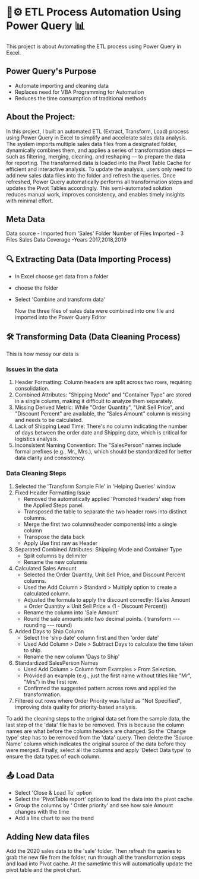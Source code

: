 # 🔄⚙️ ETL Process Automation Using Power Query 📊
This project is about Automating the ETL process using Power Query in Excel.

## Power Query's Purpose
 - Automate importing and cleaning data
 - Replaces need for VBA Programming for Automation
 - Reduces the time consumption of traditional methods

## About the Project:
In this project, I built an automated ETL (Extract, Transform, Load) process using Power Query in Excel to simplify and accelerate sales data analysis. The system imports multiple sales data files from a designated folder, dynamically combines them, and applies a series of transformation steps — such as filtering, merging, cleaning, and reshaping — to prepare the data for reporting.
The transformed data is loaded into the Pivot Table Cache for efficient and interactive analysis. To update the analysis, users only need to add new sales data files into the folder and refresh the queries. Once refreshed, Power Query automatically performs all transformation steps and updates the Pivot Tables accordingly.
This semi-automated solution reduces manual work, improves consistency, and enables timely insights with minimal effort.

## Meta Data
Data source - Imported from 'Sales' Folder
Number of Files Imported - 3 Files
Sales Data Coverage -Years 2017,2018,2019

## 🔍 Extracting Data (Data Importing Process)
- In Excel choose get data from a folder
- choose the folder
- Select 'Combine and transform data'

  Now the three files of sales data were combined into  one file and imported into the Power Query Editor

## 🛠️ Transforming Data (Data Cleaning Process)
This is how messy our data is

### Issues in the data
 1. Header Formatting: Column headers are split across two rows, requiring consolidation.
 2. Combined Attributes: "Shipping Mode" and "Container Type" are stored in a single column, making it difficult to analyze them separately.
 3. Missing Derived Metric: While "Order Quantity", "Unit Sell Price", and "Discount Percent" are available, the "Sales Amount" column is missing and needs to be calculated.
 4. Lack of Shipping Lead Time: There's no column indicating the number of days between the order date and Shipping date, which is critical for logistics analysis.
 5. Inconsistent Naming Convention: The "SalesPerson" names include formal prefixes (e.g., Mr., Mrs.), which should be standardized for better data clarity and consistency.
   
### Data Cleaning Steps
 1. Selected the 'Transform Sample File' in 'Helping Queries' window
 2. Fixed Header Formatting Issue
    - Removed the automatically applied 'Promoted Headers' step from the Applied Steps panel.
    - Transposed the table to separate the two header rows into distinct columns.
    - Merge the first two columns(header components) into a single column
    - Transpose the data back
    - Apply Use first raw as Header
 3. Separated Combined Attributes: Shipping Mode and Container Type
    - Split columns by delimiter
    - Rename the new columns
 4. Calculated Sales Amount
    - Selected the Order Quantity, Unit Sell Price, and Discount Percent columns.
    - Used the Add Column > Standard > Multiply option to create a calculated column.
    - Adjusted the formula to apply the discount correctly:
      (Sales Amount = Order Quantity × Unit Sell Price × (1 - Discount Percent))
    - Rename the column into 'Sale Amount'
    - Round the sale amounts into two decimal points. ( transform --- rounding --- round)
 5. Added Days to Ship Column
    - Select the 'ship date' column first and then 'order date'
    - Used Add Column > Date > Subtract Days to calculate the time taken to ship.
    - Rename the new column 'Days to Ship'
 6. Standardized SalesPerson Names
    - Used Add Column > Column from Examples > From Selection.
    - Provided an example (e.g., just the first name without titles like "Mr", "Mrs") in the first row.
    - Confirmed the suggested pattern across rows and applied the transformation.
 8. Filtered out rows where Order Priority was listed as "Not Specified", improving data quality for priority-based analysis.

To add the cleaning steps to the original data set from the sample data, the last step of the 'data' file has to be removed. This is because the column names are what before the column headers are changed. So the 
'Change type' step has to be removed from the 'data' query. Then delete the 'Source Name' column which indicates the original source of the data before they were merged. Finally, select all the columns and apply 'Detect Data type' to ensure the data types of each column.

## 📤 Load Data
 - Select 'Close & Load To' option
 - Select the 'PivotTable report' option to load the data into the pivot cache
 - Group the columns by ' Order priority' and see how sale Amount changes with the time
 - Add a line chart to see the trend

## Adding New data files
Add the 2020 sales data to the 'sale' folder. Then refresh the queries to grab the new file from the folder, run through all the transformation steps and load into Pivot cache. At the sametime this will automatically update the pivot table and the pivot chart. 

    
       
      
